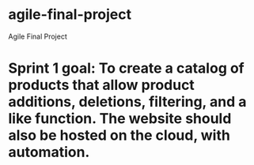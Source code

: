 # agile-final-project
Agile Final Project
# Sprint 1 goal: To create a catalog of products that allow product additions, deletions, filtering, and a like function. The website should also be hosted on the cloud, with automation. 
